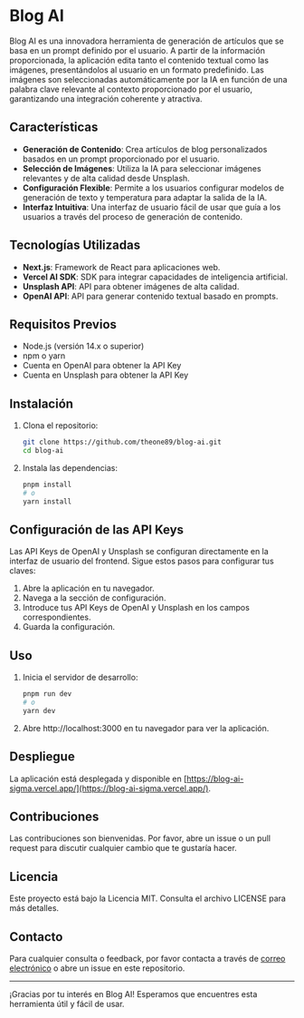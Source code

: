 # Blog AI

Blog AI es una innovadora herramienta de generación de artículos que se basa en un prompt definido por el usuario. A partir de la información proporcionada, la aplicación edita tanto el contenido textual como las imágenes, presentándolos al usuario en un formato predefinido. Las imágenes son seleccionadas automáticamente por la IA en función de una palabra clave relevante al contexto proporcionado por el usuario, garantizando una integración coherente y atractiva.

## Características

- **Generación de Contenido**: Crea artículos de blog personalizados basados en un prompt proporcionado por el usuario.
- **Selección de Imágenes**: Utiliza la IA para seleccionar imágenes relevantes y de alta calidad desde Unsplash.
- **Configuración Flexible**: Permite a los usuarios configurar modelos de generación de texto y temperatura para adaptar la salida de la IA.
- **Interfaz Intuitiva**: Una interfaz de usuario fácil de usar que guía a los usuarios a través del proceso de generación de contenido.

## Tecnologías Utilizadas

- **Next.js**: Framework de React para aplicaciones web.
- **Vercel AI SDK**: SDK para integrar capacidades de inteligencia artificial.
- **Unsplash API**: API para obtener imágenes de alta calidad.
- **OpenAI API**: API para generar contenido textual basado en prompts.

## Requisitos Previos

- Node.js (versión 14.x o superior)
- npm o yarn
- Cuenta en OpenAI para obtener la API Key
- Cuenta en Unsplash para obtener la API Key

## Instalación

1. Clona el repositorio:

   ```bash
   git clone https://github.com/theone89/blog-ai.git
   cd blog-ai
   ```

2. Instala las dependencias:
   ```bash
   pnpm install
   # o
   yarn install
   ```

## Configuración de las API Keys

Las API Keys de OpenAI y Unsplash se configuran directamente en la interfaz de usuario del frontend. Sigue estos pasos para configurar tus claves:

1. Abre la aplicación en tu navegador.
2. Navega a la sección de configuración.
3. Introduce tus API Keys de OpenAI y Unsplash en los campos correspondientes.
4. Guarda la configuración.

## Uso

1. Inicia el servidor de desarrollo:

   ```bash
   pnpm run dev
   # o
   yarn dev
   ```

2. Abre http://localhost:3000 en tu navegador para ver la aplicación.

## Despliegue

La aplicación está desplegada y disponible en [https://blog-ai-sigma.vercel.app/](https://blog-ai-sigma.vercel.app/).

## Contribuciones

Las contribuciones son bienvenidas. Por favor, abre un issue o un pull request para discutir cualquier cambio que te gustaría hacer.

## Licencia

Este proyecto está bajo la Licencia MIT. Consulta el archivo LICENSE para más detalles.

## Contacto

Para cualquier consulta o feedback, por favor contacta a través de [correo electrónico](mailto:franklincampos8907@gmail.com) o abre un issue en este repositorio.

---

¡Gracias por tu interés en Blog AI! Esperamos que encuentres esta herramienta útil y fácil de usar.
